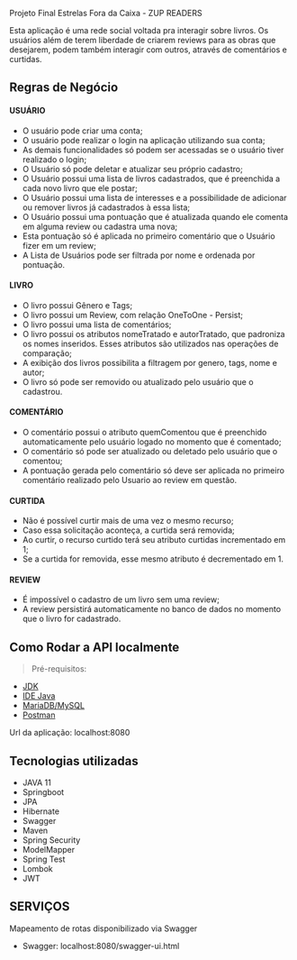 Projeto Final Estrelas Fora da Caixa - ZUP READERS

Esta aplicação é uma rede social voltada pra interagir sobre livros. Os usuários além de terem liberdade de criarem reviews para as obras que desejarem, podem também interagir com outros, através de comentários e curtidas.

## Regras de Negócio

#### USUÁRIO
- O usuário pode criar uma conta;
- O usuário pode realizar o login na aplicação utilizando sua conta;
- As demais funcionalidades só podem ser acessadas se o usuário tiver realizado o login;
- O Usuário só pode deletar e atualizar seu próprio cadastro;
- O Usuário possui uma lista de livros cadastrados, que é preenchida a cada novo livro que ele postar;
- O Usuário possui uma lista de interesses e a possibilidade de adicionar ou remover livros já cadastrados à essa lista;
- O Usuário possui uma pontuação que é atualizada quando ele comenta em alguma review ou cadastra uma nova;
- Esta pontuação só é aplicada no primeiro comentário que o Usuário fizer em um review;
- A Lista de Usuários pode ser filtrada por nome e ordenada por pontuação.

#### LIVRO
- O livro possui Gênero e Tags;
- O livro possui um Review, com relação OneToOne - Persist;
- O livro possui uma lista de comentários;
- O livro possui os atributos nomeTratado e autorTratado, que padroniza os nomes inseridos. Esses atributos são utilizados nas operações de comparação;
- A exibição dos livros possibilita a filtragem por genero, tags, nome e autor;
- O livro só pode ser removido ou atualizado pelo usuário que o cadastrou.

#### COMENTÁRIO
- O comentário possui o atributo quemComentou que é preenchido automaticamente pelo usuário logado no momento que é comentado;
- O comentário só pode ser atualizado ou deletado pelo usuário que o comentou;
- A pontuação gerada pelo comentário só deve ser aplicada no primeiro comentário realizado pelo Usuario ao review em questão.

#### CURTIDA
- Não é possível curtir mais de uma vez o mesmo recurso;
- Caso essa solicitação aconteça, a curtida será removida;
- Ao curtir, o recurso curtido terá seu atributo curtidas incrementado em 1;
- Se a curtida for removida, esse mesmo atributo é decrementado em 1.

#### REVIEW
- É impossível o cadastro de um livro sem uma review;
- A review persistirá automaticamente no banco de dados no momento que o livro for cadastrado.

## Como Rodar a API localmente

> Pré-requisitos:

- [JDK](https://www.oracle.com/java/technologies/downloads/)
- [IDE Java](https://www.jetbrains.com/pt-br/idea/)
- [MariaDB/MySQL](https://mariadb.org)
- [Postman](https://www.postman.com)

Url da aplicação: localhost:8080

## Tecnologias utilizadas

- JAVA 11
- Springboot
- JPA
- Hibernate
- Swagger
- Maven
- Spring Security
- ModelMapper
- Spring Test
- Lombok
- JWT

## SERVIÇOS

Mapeamento de rotas disponibilizado via Swagger

- Swagger:  localhost:8080/swagger-ui.html 
